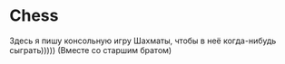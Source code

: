 # Сhess

Здесь я пишу консольную игру Шахматы, чтобы в неё когда-нибудь сыграть))))) (Вместе со старшим братом)